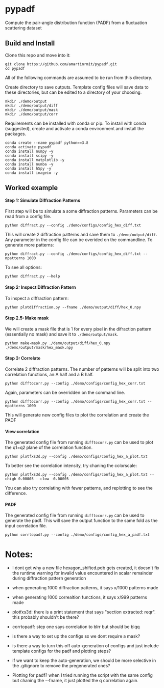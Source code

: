 # pypadf

Compute the pair-angle distribution function (PADF) from a fluctuation scattering dataset

## Build and Install

Clone this repo and move into it:

    git clone https://github.com/amartinrmit/pypadf.git
    cd pypadf

All of the following commands are assumed to be run from this directory.

Create directory to save outputs. Template config files will save data to these directories, but can be edited to a directory of your choosing.

    mkdir ./demo/output
    mkdir ./demo/output/diff
    mkdir ./demo/output/mask
    mkdir ./demo/output/corr

Requirements can be installed with conda or pip. To install with conda (suggested), create and activate a conda environment and install the packages.

    conda create --name pypadf python==3.8
    conda activate pypadf
    conda install numpy -y
    conda install scipy -y
    conda install matplotlib -y
    conda install numba -y
    conda install h5py -y
    conda install imageio -y

## Worked example

#### Step 1: Simulate Diffraction Patterns

First step will be to simulate a some diffraction patterns. Parameters can be read from a config file.

    python diffract.py --config ./demo/configs/config_hex_diff.txt

This will create 2 diffraction patterns and save them to `./demo/output/diff`. 
Any parameter in the config file can be overided on the commandline. To generate more patterns:

    python diffract.py --config ./demo/configs/config_hex_diff.txt --npatterns 1000

To see all options:
    
    python diffract.py --help




#### Step 2: Inspect Diffraction Pattern

To inspect a diffraction pattern:

    python plotdiffraction.py --fname ./demo/output/diff/hex_0.npy





#### Step 2.5: Make mask

We will create a mask file that is 1 for every pixel in the difraction pattern (essentially no mask) and save it to `./demo/output/mask`.

    python make-mask.py ./demo/output/diff/hex_0.npy ./demo/output/mask/hex_mask.npy

#### Step 3: Correlate 

Correlate 2 diffraction patterns. The number of patterns will be split into two correlation functions, an A half and a B half.

    python difftocorr.py --config ./demo/configs/config_hex_corr.txt

Again, parameters can be overridden on the command line.

    python difftocorr.py --config ./demo/configs/config_hex_corr.txt --npatterns 1000


This will generate new config files to plot the correlation and create the PADF

#### View correlation

The generated config file from running `difftocorr.py` can be used to plot the q1=q2 plane of the correlation function.

    python plotfxs3d.py --config ./demo/configs/config_hex_a_plot.txt

To better see the correlation intensity, try chaning the colorscale:

    python plotfxs3d.py --config ./demo/configs/config_hex_a_plot.txt --chigh 0.00005 --clow -0.00005

You can also try correlating with fewer patterns, and replotting to see the difference. 


#### PADF

The generated config file from running `difftocorr.py` can be used to generate the padf. This will save the output function to the same fold as the input correlation file.

    python corrtopadf.py --config ./demo/configs/config_hex_a_padf.txt



# Notes:
- I dont get why a new file hexagon_shifted.pdb gets created, it doesn't fix the runtime warning for invalid value encountered in scalar remainder during diffraction pattern generation

- when generating 1000 diffraction patterns, it says x/1000 patterns made
- when generating 1000 correaltion functions, it says x/999 patterns made

- plotfxs3d: there is a print statement that says "section extracted: reqr". this probably shouldn't be there?

- corrtopadf: step one says correlation to blrr but should be blqq








- is there a way to set up the configs so we dont require a mask?
- is there a way to turn this off auto-generation of configs and just include template configs for the padf and plotting steps?
- if we want to keep the auto-generation, we should be more selective in the .gitignore to remove the pregenerated ones?
- Plotting for padf? when I tried running the script with the same config but chaning the --fname, it just plotted the q correlation again.



